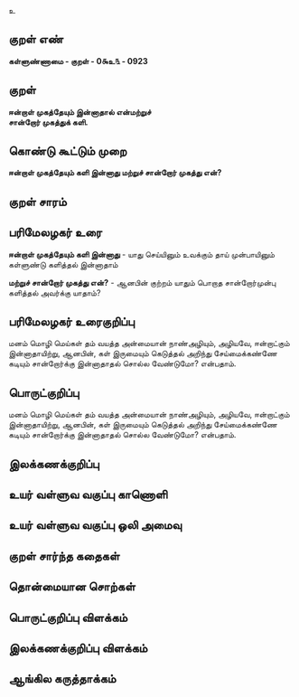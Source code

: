 உ

## குறள் எண் 

**கள்ளுண்ணாமை - குறள் - 0௯உ௩ - 0923**

## குறள் 

**ஈன்றாள் முகத்தேயும் இன்னாதால் என்மற்றுச்  
சான்றோர் முகத்துக் களி.**

## கொண்டு கூட்டும் முறை

**ஈன்றாள் முகத்தேயும் களி இன்னாது மற்றுச் சான்றோர் முகத்து என்?** 

## குறள் சாரம் 


## பரிமேலழகர் உரை

**ஈன்றாள் முகத்தேயும் களி இன்னாது** - யாது செய்யினும் உவக்கும் தாய் முன்பாயினும் கள்ளுண்டு களித்தல் இன்னாதாம் 

**மற்றுச் சான்றோர் முகத்து என்?** - ஆனபின் குற்றம் யாதும் பொறாத சான்றோர்முன்பு களித்தல் அவர்க்கு யாதாம்?

## பரிமேலழகர் உரைகுறிப்பு   

மனம் மொழி மெய்கள் தம் வயத்த அன்மையான் நாண்அழியும், அழியவே, ஈன்றாட்கும் இன்னாதாயிற்று, ஆனபின், கள் இருமையும் கெடுத்தல் அறிந்து சேய்மைக்கண்ணே கடியும் சான்றோர்க்கு இன்னாதாதல் சொல்ல வேண்டுமோ? என்பதாம்.

## பொருட்குறிப்பு 

மனம் மொழி மெய்கள் தம் வயத்த அன்மையான் நாண்அழியும், அழியவே, ஈன்றாட்கும் இன்னாதாயிற்று, ஆனபின், கள் இருமையும் கெடுத்தல் அறிந்து சேய்மைக்கண்ணே கடியும் சான்றோர்க்கு இன்னாதாதல் சொல்ல வேண்டுமோ? என்பதாம்.

## இலக்கணக்குறிப்பு  


## உயர் வள்ளுவ வகுப்பு காணொளி


## உயர் வள்ளுவ வகுப்பு ஒலி அமைவு 

 
## குறள் சார்ந்த கதைகள் 


## தொன்மையான சொற்கள்


## பொருட்குறிப்பு விளக்கம்


## இலக்கணக்குறிப்பு விளக்கம்


## ஆங்கில கருத்தாக்கம் 


